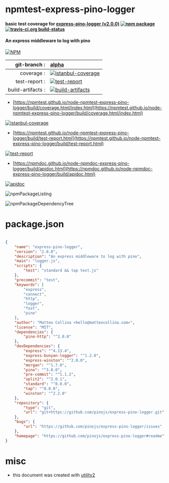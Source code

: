 # npmtest-express-pino-logger

#### basic test coverage for  [express-pino-logger (v2.0.0)](https://github.com/pinojs/express-pino-logger#readme)  [![npm package](https://img.shields.io/npm/v/npmtest-express-pino-logger.svg?style=flat-square)](https://www.npmjs.org/package/npmtest-express-pino-logger) [![travis-ci.org build-status](https://api.travis-ci.org/npmtest/node-npmtest-express-pino-logger.svg)](https://travis-ci.org/npmtest/node-npmtest-express-pino-logger)

#### An express middleware to log with pino

[![NPM](https://nodei.co/npm/express-pino-logger.png?downloads=true&downloadRank=true&stars=true)](https://www.npmjs.com/package/express-pino-logger)

| git-branch : | [alpha](https://github.com/npmtest/node-npmtest-express-pino-logger/tree/alpha)|
|--:|:--|
| coverage : | [![istanbul-coverage](https://npmtest.github.io/node-npmtest-express-pino-logger/build/coverage.badge.svg)](https://npmtest.github.io/node-npmtest-express-pino-logger/build/coverage.html/index.html)|
| test-report : | [![test-report](https://npmtest.github.io/node-npmtest-express-pino-logger/build/test-report.badge.svg)](https://npmtest.github.io/node-npmtest-express-pino-logger/build/test-report.html)|
| build-artifacts : | [![build-artifacts](https://npmtest.github.io/node-npmtest-express-pino-logger/glyphicons_144_folder_open.png)](https://github.com/npmtest/node-npmtest-express-pino-logger/tree/gh-pages/build)|

- [https://npmtest.github.io/node-npmtest-express-pino-logger/build/coverage.html/index.html](https://npmtest.github.io/node-npmtest-express-pino-logger/build/coverage.html/index.html)

[![istanbul-coverage](https://npmtest.github.io/node-npmtest-express-pino-logger/build/screenCapture.buildCi.browser.%252Ftmp%252Fbuild%252Fcoverage.lib.html.png)](https://npmtest.github.io/node-npmtest-express-pino-logger/build/coverage.html/index.html)

- [https://npmtest.github.io/node-npmtest-express-pino-logger/build/test-report.html](https://npmtest.github.io/node-npmtest-express-pino-logger/build/test-report.html)

[![test-report](https://npmtest.github.io/node-npmtest-express-pino-logger/build/screenCapture.buildCi.browser.%252Ftmp%252Fbuild%252Ftest-report.html.png)](https://npmtest.github.io/node-npmtest-express-pino-logger/build/test-report.html)

- [https://npmdoc.github.io/node-npmdoc-express-pino-logger/build/apidoc.html](https://npmdoc.github.io/node-npmdoc-express-pino-logger/build/apidoc.html)

[![apidoc](https://npmdoc.github.io/node-npmdoc-express-pino-logger/build/screenCapture.buildCi.browser.%252Ftmp%252Fbuild%252Fapidoc.html.png)](https://npmdoc.github.io/node-npmdoc-express-pino-logger/build/apidoc.html)

![npmPackageListing](https://npmtest.github.io/node-npmtest-express-pino-logger/build/screenCapture.npmPackageListing.svg)

![npmPackageDependencyTree](https://npmtest.github.io/node-npmtest-express-pino-logger/build/screenCapture.npmPackageDependencyTree.svg)



# package.json

```json

{
    "name": "express-pino-logger",
    "version": "2.0.0",
    "description": "An express middleware to log with pino",
    "main": "logger.js",
    "scripts": {
        "test": "standard && tap test.js"
    },
    "precommit": "test",
    "keywords": [
        "express",
        "connect",
        "http",
        "logger",
        "fast",
        "pino"
    ],
    "author": "Matteo Collina <hello@matteocollina.com>",
    "license": "MIT",
    "dependencies": {
        "pino-http": "^2.0.0"
    },
    "devDependencies": {
        "express": "^4.13.4",
        "express-bunyan-logger": "^1.2.0",
        "express-winston": "^2.0.0",
        "morgan": "^1.7.0",
        "pino": "^3.0.0",
        "pre-commit": "^1.1.2",
        "split2": "^2.0.1",
        "standard": "^8.0.0",
        "tap": "^8.0.0",
        "winston": "^2.2.0"
    },
    "repository": {
        "type": "git",
        "url": "git+https://github.com/pinojs/express-pino-logger.git"
    },
    "bugs": {
        "url": "https://github.com/pinojs/express-pino-logger/issues"
    },
    "homepage": "https://github.com/pinojs/express-pino-logger#readme"
}
```



# misc
- this document was created with [utility2](https://github.com/kaizhu256/node-utility2)

